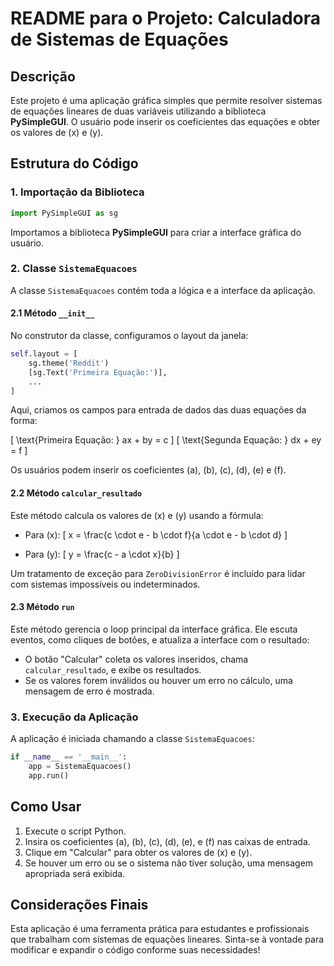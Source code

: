 # README para o Projeto: Calculadora de Sistemas de Equações

## Descrição

Este projeto é uma aplicação gráfica simples que permite resolver sistemas de equações lineares de duas variáveis utilizando a biblioteca **PySimpleGUI**. O usuário pode inserir os coeficientes das equações e obter os valores de \(x\) e \(y\).

## Estrutura do Código

### 1. Importação da Biblioteca

```python
import PySimpleGUI as sg
```
Importamos a biblioteca **PySimpleGUI** para criar a interface gráfica do usuário.

### 2. Classe `SistemaEquacoes`

A classe `SistemaEquacoes` contém toda a lógica e a interface da aplicação.

#### 2.1 Método `__init__`

No construtor da classe, configuramos o layout da janela:

```python
self.layout = [
    sg.theme('Reddit')
    [sg.Text('Primeira Equação:')],
    ...
]
```
Aqui, criamos os campos para entrada de dados das duas equações da forma:

\[ 
\text{Primeira Equação: } ax + by = c 
\]
\[ 
\text{Segunda Equação: } dx + ey = f 
\]

Os usuários podem inserir os coeficientes \(a\), \(b\), \(c\), \(d\), \(e\) e \(f\).

#### 2.2 Método `calcular_resultado`

Este método calcula os valores de \(x\) e \(y\) usando a fórmula:

- Para \(x\):
  \[
  x = \frac{c \cdot e - b \cdot f}{a \cdot e - b \cdot d}
  \]

- Para \(y\):
  \[
  y = \frac{c - a \cdot x}{b}
  \]

Um tratamento de exceção para `ZeroDivisionError` é incluído para lidar com sistemas impossíveis ou indeterminados.

#### 2.3 Método `run`

Este método gerencia o loop principal da interface gráfica. Ele escuta eventos, como cliques de botões, e atualiza a interface com o resultado:

- O botão "Calcular" coleta os valores inseridos, chama `calcular_resultado`, e exibe os resultados.
- Se os valores forem inválidos ou houver um erro no cálculo, uma mensagem de erro é mostrada.

### 3. Execução da Aplicação

A aplicação é iniciada chamando a classe `SistemaEquacoes`:

```python
if __name__ == '__main__':
    app = SistemaEquacoes()
    app.run()
```

## Como Usar

1. Execute o script Python.
2. Insira os coeficientes \(a\), \(b\), \(c\), \(d\), \(e\), e \(f\) nas caixas de entrada.
3. Clique em "Calcular" para obter os valores de \(x\) e \(y\).
4. Se houver um erro ou se o sistema não tiver solução, uma mensagem apropriada será exibida.

## Considerações Finais

Esta aplicação é uma ferramenta prática para estudantes e profissionais que trabalham com sistemas de equações lineares. Sinta-se à vontade para modificar e expandir o código conforme suas necessidades!
